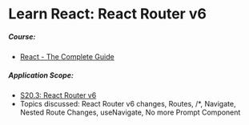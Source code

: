 # Learn React: React Router v6

##### Course:

- [React - The Complete Guide](https://www.udemy.com/course/react-the-complete-guide-incl-redux)

##### Application Scope:

- [S20.3: React Router v6](https://dolomite-lynx-7a2.notion.site/S20-Building-a-Multi-Page-SPA-with-React-Router-ac5fa3bbc94046768b135e0eaee78a13)
- Topics discussed: React Router v6 changes, Routes, /\*, Navigate, Nested Route Changes, useNavigate, No more Prompt Component
